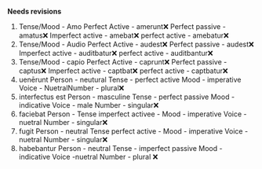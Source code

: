 **Needs revisions**

1. Tense/Mood - Amo
Perfect Active - amerunt❌
Perfect passive - amatus❌
Imperfect active - amebat❌
perfect active  -  amebatur❌
2. Tense/Mood - Audio
Perfect Active - audest❌
Perfect passive - audest❌
Imperfect active - auditbatur❌
perfect active  -  auditbantur❌
3. Tense/Mood - capio
Perfect Active - caprunt❌
Perfect passive - captus❌
Imperfect active - captbat❌
perfect active  -  captbatur❌
4. uenērunt Person - neutural Tense - perfect active Mood - imperative Voice - NuetralNumber  - plural❌
5. interfectus est Person - masculine Tense - perfect passive Mood -indicative Voice -  male Number  - singular❌
6. faciebat Person - Tense imperfect activee  - Mood  - imperative Voice - nuetral Number - singular❌
6. fugit Person - neutral Tense perfect active - Mood - imperative Voice - nuetral Number - singular❌
7. habebantur Person - neutral Tense - imperfect passive Mood - indicative Voice -nuetral Number - plural ❌
